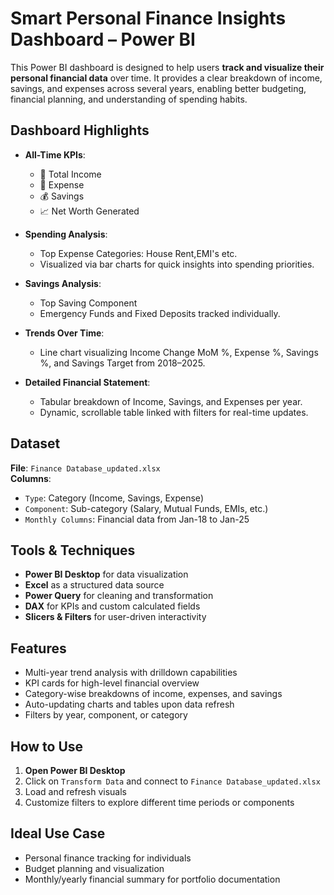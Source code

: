 
# Smart Personal Finance Insights Dashboard – Power BI

This Power BI dashboard is designed to help users **track and visualize their personal financial data** over time. It provides a clear breakdown of income, savings, and expenses across several years, enabling better budgeting, financial planning, and understanding of spending habits.


## Dashboard Highlights

- **All-Time KPIs**:
  - 🤑 Total Income
  - 💸 Expense
  - 💰 Savings
  - 📈 Net Worth Generated

- **Spending Analysis**:
  - Top Expense Categories: House Rent,EMI's etc.
  - Visualized via bar charts for quick insights into spending priorities.

- **Savings Analysis**:
  - Top Saving Component
  - Emergency Funds and Fixed Deposits tracked individually.

- **Trends Over Time**:
  - Line chart visualizing Income Change MoM %, Expense %, Savings %, and Savings Target from 2018–2025.

- **Detailed Financial Statement**:
  - Tabular breakdown of Income, Savings, and Expenses per year.
  - Dynamic, scrollable table linked with filters for real-time updates.
## Dataset

**File**: `Finance Database_updated.xlsx`  
**Columns**:
- `Type`: Category (Income, Savings, Expense)
- `Component`: Sub-category (Salary, Mutual Funds, EMIs, etc.)
- `Monthly Columns`: Financial data from Jan-18 to Jan-25
## Tools & Techniques

- **Power BI Desktop** for data visualization
- **Excel** as a structured data source
- **Power Query** for cleaning and transformation
- **DAX** for KPIs and custom calculated fields
- **Slicers & Filters** for user-driven interactivity
## Features
-  Multi-year trend analysis with drilldown capabilities
-  KPI cards for high-level financial overview
-  Category-wise breakdowns of income, expenses, and savings
-  Auto-updating charts and tables upon data refresh
-  Filters by year, component, or category

## How to Use

1. **Open Power BI Desktop**
2. Click on `Transform Data` and connect to `Finance Database_updated.xlsx`
3. Load and refresh visuals
4. Customize filters to explore different time periods or components
## Ideal Use Case

- Personal finance tracking for individuals
- Budget planning and visualization
- Monthly/yearly financial summary for portfolio documentation